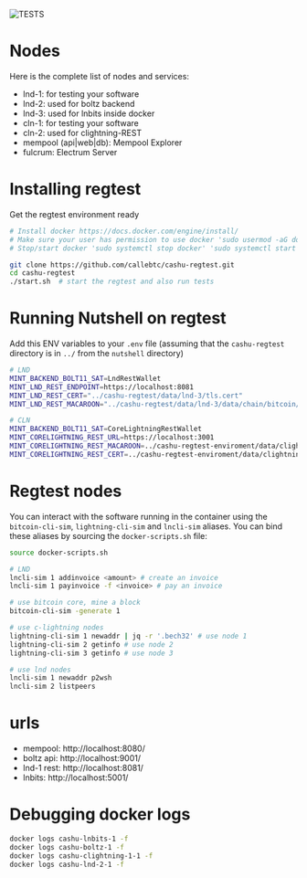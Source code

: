 ![TESTS](https://github.com/lnbits/legend-regtest-enviroment/actions/workflows/ci.yml/badge.svg)

# Nodes

Here is the complete list of nodes and services:
* lnd-1: for testing your software
* lnd-2: used for boltz backend
* lnd-3: used for lnbits inside docker
* cln-1: for testing your software
* cln-2: used for clightning-REST
* mempool (api|web|db): Mempool Explorer
* fulcrum: Electrum Server

# Installing regtest 
Get the regtest environment ready
```sh
# Install docker https://docs.docker.com/engine/install/
# Make sure your user has permission to use docker 'sudo usermod -aG docker ${USER}' then reboot
# Stop/start docker 'sudo systemctl stop docker' 'sudo systemctl start docker'

git clone https://github.com/callebtc/cashu-regtest.git
cd cashu-regtest
./start.sh  # start the regtest and also run tests
```

# Running Nutshell on regtest
Add this ENV variables to your `.env` file (assuming that the `cashu-regtest` directory is in `../` from the `nutshell` directory)
```sh
# LND
MINT_BACKEND_BOLT11_SAT=LndRestWallet
MINT_LND_REST_ENDPOINT=https://localhost:8081
MINT_LND_REST_CERT="../cashu-regtest/data/lnd-3/tls.cert"
MINT_LND_REST_MACAROON="../cashu-regtest/data/lnd-3/data/chain/bitcoin/regtest/admin.macaroon"

# CLN
MINT_BACKEND_BOLT11_SAT=CoreLightningRestWallet
MINT_CORELIGHTNING_REST_URL=https://localhost:3001
MINT_CORELIGHTNING_REST_MACAROON=../cashu-regtest-enviroment/data/clightning-2-rest/access.macaroon
MINT_CORELIGHTNING_REST_CERT=../cashu-regtest-enviroment/data/clightning-2-rest/certificate.pem
```

# Regtest nodes

You can interact with the software running in the container using the `bitcoin-cli-sim`, `lightning-cli-sim` and `lncli-sim` aliases. You can bind these aliases by sourcing the `docker-scripts.sh` file:
```sh
source docker-scripts.sh

# LND
lncli-sim 1 addinvoice <amount> # create an invoice
lncli-sim 1 payinvoice -f <invoice> # pay an invoice

# use bitcoin core, mine a block
bitcoin-cli-sim -generate 1

# use c-lightning nodes
lightning-cli-sim 1 newaddr | jq -r '.bech32' # use node 1
lightning-cli-sim 2 getinfo # use node 2
lightning-cli-sim 3 getinfo # use node 3

# use lnd nodes
lncli-sim 1 newaddr p2wsh
lncli-sim 2 listpeers
```

# urls
* mempool: http://localhost:8080/
* boltz api: http://localhost:9001/
* lnd-1 rest: http://localhost:8081/
* lnbits: http://localhost:5001/

# Debugging docker logs
```sh
docker logs cashu-lnbits-1 -f
docker logs cashu-boltz-1 -f
docker logs cashu-clightning-1-1 -f
docker logs cashu-lnd-2-1 -f
```
